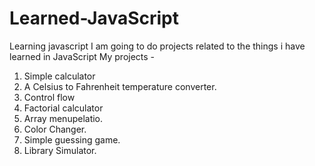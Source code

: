 # Learned-JavaScript
Learning javascript 
I am going to do projects related to the things i have learned in JavaScript
My projects -
1) Simple calculator
2) A Celsius to Fahrenheit temperature converter.
3) Control flow
4) Factorial calculator
5) Array menupelatio.
6) Color Changer.
7) Simple guessing game.
8) Library Simulator.
